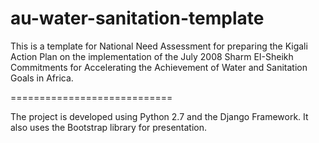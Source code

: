 au-water-sanitation-template
============================

This is a template for National Need Assessment for preparing the Kigali Action Plan on the implementation of the July 2008 Sharm EI-Sheikh Commitments for Accelerating the Achievement of Water and Sanitation Goals in Africa.

============================

The project is developed using Python 2.7 and the Django Framework. It also uses the Bootstrap  library for presentation.
